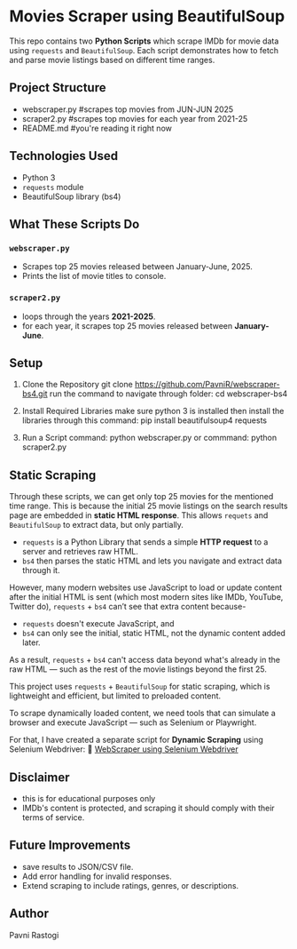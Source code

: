 # Movies Scraper using BeautifulSoup 

This repo contains two **Python Scripts** which scrape IMDb for movie data using `requests` and `BeautifulSoup`. Each script demonstrates how to fetch and parse movie listings based on different time ranges. 

## Project Structure
- webscraper.py #scrapes top movies from JUN-JUN 2025
- scraper2.py #scrapes top movies for each year from 2021-25
- README.md #you're reading it right now

## Technologies Used

- Python 3
- `requests` module
- BeautifulSoup library (bs4)

## What These Scripts Do

### `webscraper.py`

- Scrapes top 25 movies released between January-June, 2025.
- Prints the list of movie titles to console. 

### `scraper2.py`

- loops through the years **2021-2025**.
- for each year, it scrapes top 25 movies released between **January-June**.


## Setup
1. Clone the Repository
git clone https://github.com/PavniR/webscraper-bs4.git
run the command to navigate through folder: cd webscraper-bs4

2. Install Required Libraries
make sure python 3 is installed then install the libraries through this command: pip install beautifulsoup4 requests

3. Run a Script 
command: python webscraper.py
or
commmand: python scraper2.py

## Static Scraping
Through these scripts, we can get only top 25 movies for the mentioned time range. This is because the initial 25 movie listings on the search results page are embedded in **static HTML response**. This allows `requets` and `BeautifulSoup` to extract data, but only partially. 
- `requests` is a Python Library that sends a simple **HTTP request** to a server and retrieves raw HTML. 
- `bs4` then parses the static HTML and lets you navigate and extract data through it.

However, many modern websites use JavaScript to load or update content after the initial HTML is sent (which most modern sites like IMDb, YouTube, Twitter do), `requests` + `bs4` can’t see that extra content because-

- `requests` doesn't execute JavaScript, and
- `bs4` can only see the initial, static HTML, not the dynamic content added later.

As a result, `requests` + `bs4` can't access data beyond what's already in the raw HTML — such as the rest of the movie listings beyond the first 25.

This project uses `requests` + `BeautifulSoup` for static scraping, which is lightweight and efficient, but limited to preloaded content.

To scrape dynamically loaded content, we need tools that can simulate a browser and execute JavaScript — such as Selenium or Playwright.



For that, I have created a separate script for **Dynamic Scraping** using Selenium Webdriver:
🔗 [WebScraper using Selenium Webdriver](https://github.com/PavniR/webscraper-selenium)


## Disclaimer
- this is for educational purposes only
- IMDb's content is protected, and scraping it should comply with their terms of service.

## Future Improvements 
- save results to JSON/CSV file.
- Add error handling for invalid responses.
- Extend scraping to include ratings, genres, or descriptions.

## Author

Pavni Rastogi